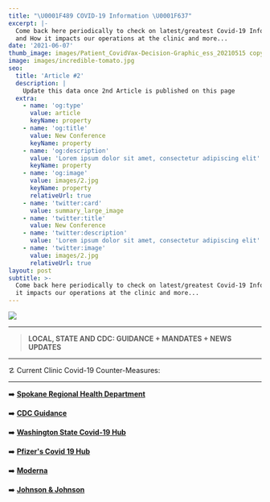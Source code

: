 ```yaml
---
title: "\U0001F489 COVID-19 Information \U0001F637"
excerpt: |-
  Come back here periodically to check on latest/greatest Covid-19 Info 
  and How it impacts our operations at the clinic and more...
date: '2021-06-07'
thumb_image: images/Patient_CovidVax-Decision-Graphic_ess_20210515 copy.png
image: images/incredible-tomato.jpg
seo:
  title: 'Article #2'
  description: |
    Update this data once 2nd Article is published on this page
  extra:
    - name: 'og:type'
      value: article
      keyName: property
    - name: 'og:title'
      value: New Conference
      keyName: property
    - name: 'og:description'
      value: 'Lorem ipsum dolor sit amet, consectetur adipiscing elit'
      keyName: property
    - name: 'og:image'
      value: images/2.jpg
      keyName: property
      relativeUrl: true
    - name: 'twitter:card'
      value: summary_large_image
    - name: 'twitter:title'
      value: New Conference
    - name: 'twitter:description'
      value: 'Lorem ipsum dolor sit amet, consectetur adipiscing elit'
    - name: 'twitter:image'
      value: images/2.jpg
      relativeUrl: true
layout: post
subtitle: >-
  Come back here periodically to check on latest/greatest Covid-19 Info and How
  it impacts our operations at the clinic and more...
---
```

![](/\_static/app-assets/Patient_CovidVax-Decision-Graphic_ess\_20210515%20copy.png)

***

> **LOCAL, STATE AND CDC: GUIDANCE + MANDATES + NEWS UPDATES**

***

☡ Current Clinic Covid-19 Counter-Measures: 



***

➡️  [**Spokane Regional Health Department**](https://srhd.org/)

➡️  [**CDC Guidance**](https://www.cdc.gov/coronavirus/2019-ncov/index.html)

➡️  [**Washington State Covid-19 Hub**](https://coronavirus.wa.gov/)

➡️   [**Pfizer's Covid 19 Hub**](https://www.pfizer.com/science/coronavirus)

➡️   [**Moderna**](https://www.modernatx.com/covid-19-resources/publications-and-external-resources)

➡️   [**Johnson & Johnson**](https://www.jnj.com/covid-19)
